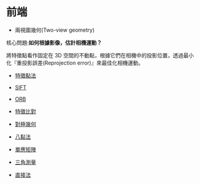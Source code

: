 # 前端

* 兩視圖幾何(Two-view geometry)

核心問題:**如何根據影像，估計相機運動？**

將特徵點看作固定在 3D 空間的不動點，根據它們在相機中的投影位置，透過最小化『重投影誤差(Reprojection error)』來最佳化相機運動。

* <a href="https://j32u4ukh.github.io/SLAM13/front_end/feature_point_method.html">特徵點法</a>
* <a href="https://j32u4ukh.github.io/SLAM13/front_end/sift.html">SIFT</a>
* <a href="https://j32u4ukh.github.io/SLAM13/front_end/orb.html">ORB</a>
* <a href="https://j32u4ukh.github.io/SLAM13/front_end/feature_comparison.html">特徵比對</a>
* <a href="https://j32u4ukh.github.io/SLAM13/front_end/epipolar.html">對極幾何</a>
* <a href="https://j32u4ukh.github.io/SLAM13/front_end/eight_point_algorithm.html">八點法</a>
* <a href="https://j32u4ukh.github.io/SLAM13/front_end/homography.html">單應矩陣</a>
* <a href="https://j32u4ukh.github.io/SLAM13/front_end/triangulation.html">三角測量</a>

* <a href="https://j32u4ukh.github.io/SLAM13/front_end/direct_method.html">直接法</a>
